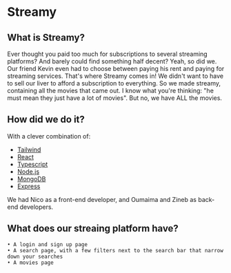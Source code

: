 # Streamy

## What is Streamy?

Ever thought you paid too much for subscriptions to several streaming platforms? And barely could find something half decent? Yeah, so did we. Our friend Kevin even had to choose between paying his rent and paying for streaming services. That's where Streamy comes in! We didn't want to have to sell our liver to afford a subscription to everything. So we made streamy, containing all the movies that came out. I know what you're thinking: "he must mean they just have a lot of movies". But no, we have ALL the movies.

## How did we do it?

With a clever combination of:

- [Tailwind](https://tailwindcss.com)
- [React](https://reactjs.org)
- [Typescript](https://www.typescriptlang.org)
- [Node.js](https://nodejs.org/en/)
- [MongoDB](https://www.mongodb.com)
- [Express](https://expressjs.com/)

We had Nico as a front-end developer, and Oumaima and Zineb as back-end developers.

## What does our streaing platform have?

    • A login and sign up page
    • A search page, with a few filters next to the search bar that narrow down your searches
    • A movies page